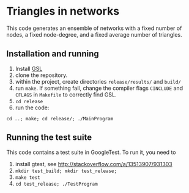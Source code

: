 # Triangles in networks

This code generates an ensemble of networks with a fixed number of
nodes, a fixed node-degree, and a fixed average number of triangles.

## Installation and running

1. Install [GSL](http://www.gnu.org/software/gsl/)
2. clone the repository.
3. within the project, create directories `release/results/` and
   `build/`
4. run `make`. If something fail, change the compiler flags
   `CINCLUDE` and `CFLAGS` in `Makefile` to correctly find GSL.
5. `cd release`
6. run the code:

`cd ..; make; cd release/; ./MainProgram`

## Running the test suite

This code contains a test suite in GoogleTest. To run it, you need
to

1. install gtest, see http://stackoverflow.com/a/13513907/931303
2. `mkdir test_build; mkdir test_release;`
3. `make test`
4. `cd test_release; ./TestProgram`
